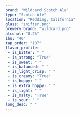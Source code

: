 ```yaml
---
brand: "Wildcard Scotch Ale"
type: "Scotch Ale"
location: "Redding, California"
glass: "snifter.png"
brewery_brand: "wildcard.png"
alcohol: "8.2%"
ibu: "40"
tap_order: "107"
flavor_profile:
 - is_bitter: " "
 - is_strong: "True"
 - is_sweet: " "
 - is_balanced: " "
 - is_light_crisp: " "
 - is_creamy: "True"
 - is_hoppy: " "
 - is_extra_hoppy: " "
 - is_light: " "
 - is_malty: "True"
 - is_sour: " "
long_desc: " "
---
```


